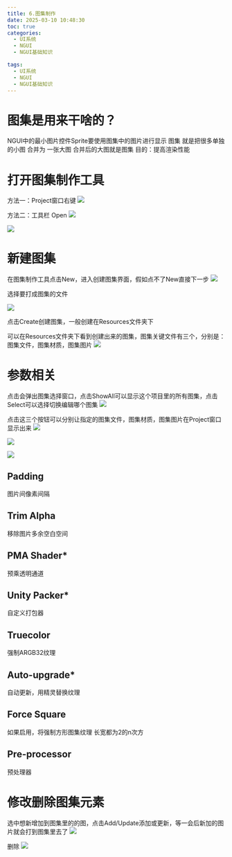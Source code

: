 ```yaml
---
title: 6.图集制作
date: 2025-03-10 10:48:30
toc: true
categories:
  - UI系统
  - NGUI
  - NGUI基础知识

tags:
  - UI系统
  - NGUI
  - NGUI基础知识
---
```


# 图集是用来干啥的？
NGUI中的最小图片控件Sprite要使用图集中的图片进行显示
图集 就是把很多单独的小图 合并为 一张大图 合并后的大图就是图集
目的：提高渲染性能

# 打开图集制作工具
方法一：Project窗口右键
![](6.图集制作/file-20250310105146212.png)

方法二：工具栏 Open
![](6.图集制作/file-20250310105243323.png)

![](6.图集制作/file-20250310105326633.png)

# 新建图集
在图集制作工具点击New，进入创建图集界面，假如点不了New直接下一步
![](6.图集制作/file-20250310105658898.png)


选择要打成图集的文件

![](6.图集制作/file-20250310105524656.png)

点击Create创建图集，一般创建在Resources文件夹下


可以在Resources文件夹下看到创建出来的图集，图集关键文件有三个，分别是：图集文件，图集材质，图集图片
![](6.图集制作/file-20250310105952426.png)

# 参数相关

点击会弹出图集选择窗口，点击ShowAll可以显示这个项目里的所有图集，点击Select可以选择切换编辑哪个图集
![](6.图集制作/file-20250310110148325.png)

点击这三个按钮可以分别让指定的图集文件，图集材质，图集图片在Project窗口显示出来
![](6.图集制作/file-20250310110129644.png)




![](6.图集制作/图集参数%201.png)

![](6.图集制作/file-20250310111008768.png)

## Padding
图片间像素间隔

## Trim Alpha
移除图片多余空白空间

## PMA Shader*
预乘透明通道

## Unity Packer*
自定义打包器

## Truecolor
强制ARGB32纹理

## Auto-upgrade*
自动更新，用精灵替换纹理

## Force Square
如果启用，将强制方形图集纹理
长宽都为2的n次方

## Pre-processor
预处理器

# 修改删除图集元素
选中想新增加到图集里的的图，点击Add/Update添加或更新，等一会后新加的图片就会打到图集里去了
![](6.图集制作/file-20250310111319266.png)

删除
![](6.图集制作/file-20250310111349031.png)